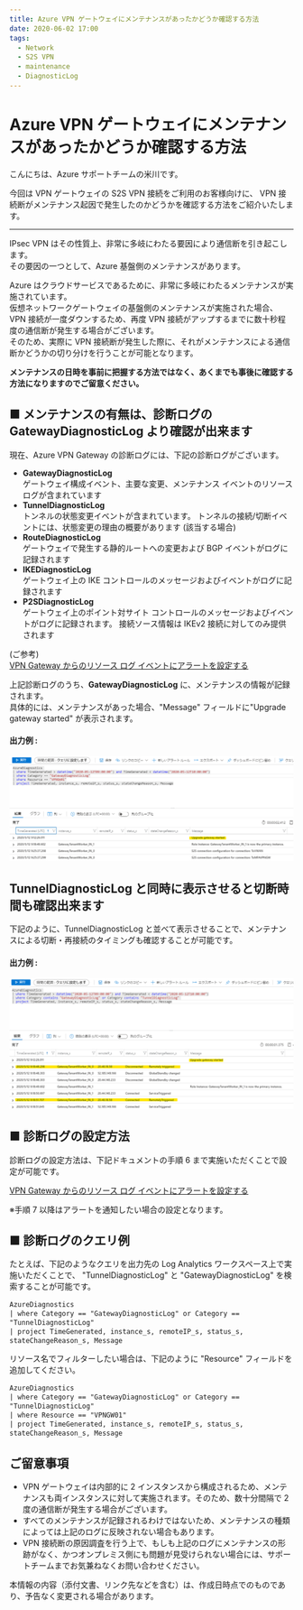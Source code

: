 ```yaml
---
title: Azure VPN ゲートウェイにメンテナンスがあったかどうか確認する方法
date: 2020-06-02 17:00
tags:
  - Network
  - S2S VPN
  - maintenance
  - DiagnosticLog
---
```


# Azure VPN ゲートウェイにメンテナンスがあったかどうか確認する方法

こんにちは、Azure サポートチームの米川です。

今回は VPN ゲートウェイの S2S VPN 接続をご利用のお客様向けに、
VPN 接続断がメンテナンス起因で発生したのかどうかを確認する方法をご紹介いたします。

---
IPsec VPN はその性質上、非常に多岐にわたる要因により通信断を引き起こします。  
その要因の一つとして、Azure 基盤側のメンテナンスがあります。

Azure はクラウドサービスであるために、非常に多岐にわたるメンテナンスが実施されています。  
仮想ネットワークゲートウェイの基盤側のメンテナンスが実施された場合、VPN 接続が一度ダウンするため、再度 VPN 接続がアップするまでに数十秒程度の通信断が発生する場合がございます。  
そのため、実際に VPN 接続断が発生した際に、それがメンテナンスによる通信断かどうかの切り分けを行うことが可能となります。
  
**メンテナンスの日時を事前に把握する方法ではなく、あくまでも事後に確認する方法になりますのでご留意ください。**


## ■ メンテナンスの有無は、診断ログの GatewayDiagnosticLog より確認が出来ます

現在、Azure VPN Gateway の診断ログには、下記の診断ログがございます。

* **GatewayDiagnosticLog**   
ゲートウェイ構成イベント、主要な変更、メンテナンス イベントのリソース ログが含まれています  
* **TunnelDiagnosticLog**  
トンネルの状態変更イベントが含まれています。 トンネルの接続/切断イベントには、状態変更の理由の概要があります (該当する場合)  
* **RouteDiagnosticLog**  
ゲートウェイで発生する静的ルートへの変更および BGP イベントがログに記録されます  
* **IKEDiagnosticLog**  
ゲートウェイ上の IKE コントロールのメッセージおよびイベントがログに記録されます  
* **P2SDiagnosticLog**  
ゲートウェイ上のポイント対サイト コントロールのメッセージおよびイベントがログに記録されます。 接続ソース情報は IKEv2 接続に対してのみ提供されます  

(ご参考)   
[VPN Gateway からのリソース ログ イベントにアラートを設定する](https://docs.microsoft.com/ja-jp/azure/vpn-gateway/vpn-gateway-howto-setup-alerts-virtual-network-gateway-log)


上記診断ログのうち、**GatewayDiagnosticLog** に、メンテナンスの情報が記録されます。  
具体的には、メンテナンスがあった場合、"Message" フィールドに"Upgrade gateway started" が表示されます。

#### 出力例 :  
![図1](blog-vpngw-how-to-check-maintenance02.png)

## TunnelDiagnosticLog と同時に表示させると切断時間も確認出来ます   
下記のように、TunnelDiagnosticLog と並べて表示させることで、メンテナンスによる切断・再接続のタイミングも確認することが可能です。

#### 出力例 :   
![図2](blog-vpngw-how-to-check-maintenance01.png)

## ■ 診断ログの設定方法

診断ログの設定方法は、下記ドキュメントの手順 6 まで実施いただくことで設定が可能です。

[VPN Gateway からのリソース ログ イベントにアラートを設定する](https://docs.microsoft.com/ja-jp/azure/vpn-gateway/vpn-gateway-howto-setup-alerts-virtual-network-gateway-log)

※手順 7 以降はアラートを通知したい場合の設定となります。

## ■ 診断ログのクエリ例

たとえば、下記のようなクエリを出力先の Log Analytics ワークスペース上で実施いただくことで、
"TunnelDiagnosticLog" と "GatewayDiagnosticLog" を検索することが可能です。

```
AzureDiagnostics 
| where Category == "GatewayDiagnosticLog" or Category == "TunnelDiagnosticLog" 
| project TimeGenerated, instance_s, remoteIP_s, status_s, stateChangeReason_s, Message
```

リソース名でフィルターしたい場合は、下記のように "Resource" フィールドを追加してください。
```
AzureDiagnostics 
| where Category == "GatewayDiagnosticLog" or Category == "TunnelDiagnosticLog" 
| where Resource == "VPNGW01"
| project TimeGenerated, instance_s, remoteIP_s, status_s, stateChangeReason_s, Message
```

## ご留意事項
* VPN ゲートウェイは内部的に 2 インスタンスから構成されるため、メンテナンスも両インスタンスに対して実施されます。そのため、数十分間隔で 2 度の通信断が発生する場合がございます。
* すべてのメンテナンスが記録されるわけではないため、メンテナンスの種類によっては上記のログに反映されない場合もあります。
* VPN 接続断の原因調査を行う上で、もしも上記のログにメンテナンスの形跡がなく、かつオンプレミス側にも問題が見受けられない場合には、サポートチームまでお気兼ねなくお問い合わせください。

本情報の内容（添付文書、リンク先などを含む）は、作成日時点でのものであり、予告なく変更される場合があります。